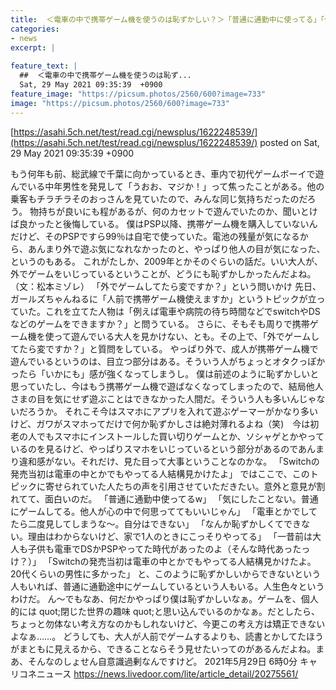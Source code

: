 ```yaml
---
title:  ＜電車の中で携帯ゲーム機を使うのは恥ずかしい？＞「普通に通勤中に使ってる」「他人が心の中で何思っててもいいじゃん」  
categories:
- news
excerpt: |
  
feature_text: |
  ##  ＜電車の中で携帯ゲーム機を使うのは恥ず...
  Sat, 29 May 2021 09:35:39  +0900
feature_image: "https://picsum.photos/2560/600?image=733"
image: "https://picsum.photos/2560/600?image=733"
---
```


[https://asahi.5ch.net/test/read.cgi/newsplus/1622248539/](https://asahi.5ch.net/test/read.cgi/newsplus/1622248539/)
posted on Sat, 29 May 2021 09:35:39  +0900

<!--more-->

もう何年も前、総武線で千葉に向かっているとき、車内で初代ゲームボーイで遊んでいる中年男性を発見して「うおお、マジか！」って焦ったことがある。他の乗客もチラチラそのおっさんを見ていたので、みんな同じ気持ちだったのだろう。 物持ちが良いにも程があるが、何のカセットで遊んでいたのか、聞いとけば良かったと後悔している。 僕はPSP以降、携帯ゲーム機を購入していないんだけど、そのPSPですら99％は自宅で使っていた。電池の残量が気になるから、あんまり外で遊ぶ気になれなかったのと、やっぱり他人の目が気になった、というのもある。 これがたしか、2009年とかそのぐらいの話だ。いい大人が、外でゲームをいじっているということが、どうにも恥ずかしかったんだよね。（文：松本ミゾレ） 「外でゲームしてたら変ですか？」という問いかけ 先日、ガールズちゃんねるに「人前で携帯ゲーム機使えますか」というトピックが立っていた。これを立てた人物は「例えば電車や病院の待ち時間などでswitchやDSなどのゲームをできますか？」と問うている。 さらに、そもそも周りで携帯ゲーム機を使って遊んでいる大人を見かけない、とも。その上で、「外でゲームしてたら変ですか？」と質問をしている。 やっぱり外で、成人が携帯ゲーム機で遊んでいるというのは、目立つ部分はある。そういう人がちょっとオタクっぽかったら「いかにも」感が強くなってしまうし。 僕は前述のように恥ずかしいと思っていたし、今はもう携帯ゲーム機で遊ばなくなってしまったので、結局他人さまの目を気にせず遊ぶことはできなかった人間だ。そういう人も多いんじゃないだろうか。 それこそ今はスマホにアプリを入れて遊ぶゲーマーがかなり多いけど、ガワがスマホってだけで何か恥ずかしさは絶対薄れるよね（笑)　今は初老の人でもスマホにインストールした買い切りゲームとか、ソシャゲとかやっているのを見るけど、やっぱりスマホをいじっているという部分があるのであんまり違和感がない。それだけ、見た目って大事ということなのかな。 「Switchの発売当初は電車の中とかでもやってる人結構見かけたよ」 ではここで、このトピックに寄せられていた人たちの声を引用させていただきたい。意外と意見が割れてて、面白いのだ。 「普通に通勤中使ってるw」 「気にしたことない。普通にゲームしてる。他人が心の中で何思っててもいいじゃん」 「電車とかでしてたら二度見してしまうな〜。自分はできない」 「なんか恥ずかしくてできない。理由はわからないけど、家で1人のときにこっそりやってる」 「一昔前は大人も子供も電車でDSかPSPやってた時代があったのよ（そんな時代あったっけ？）」 「Switchの発売当初は電車の中とかでもやってる人結構見かけたよ。20代くらいの男性に多かった」 と、このように恥ずかしいからできないという人もいれば、普通に通勤途中にゲームしているという人もいる。人生色々というわけだ。 ん〜でもなあ、何だかやっぱり僕は恥ずかしいなぁ。ゲームを、個人的には quot;閉じた世界の趣味 quot;と思い込んでいるのかなぁ。だとしたら、ちょっと勿体ない考え方なのかもしれないけど、今更この考え方は矯正できないよなぁ……。 どうしても、大人が人前でゲームするよりも、読書とかしてたほうがまともに見えるから、できることならそう見せたいってのがあるんだよね。まあ、そんなのしょせん自意識過剰なんですけど。 2021年5月29日 6時0分 キャリコネニュース https://news.livedoor.com/lite/article_detail/20275561/
